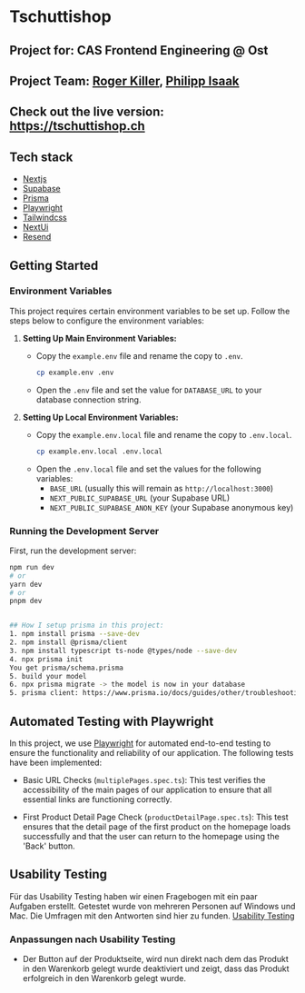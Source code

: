 # Tschuttishop

## Project for: CAS Frontend Engineering @ Ost
## Project Team: [Roger Killer](https://github.com/killer-r2d2), [Philipp Isaak](https://github.com/codewurstler) 
## Check out the live version: https://tschuttishop.ch

## Tech stack
- [Nextjs](https://nextjs.org/)
- [Supabase](https://supabase.com/)
- [Prisma](https://www.prisma.io/)
- [Playwright](https://playwright.dev/)
- [Tailwindcss](https://tailwindcss.com/)
- [NextUi](https://nextui.org/)
- [Resend](https://resend.com/)

## Getting Started

### Environment Variables

This project requires certain environment variables to be set up. Follow the steps below to configure the environment variables:

1. **Setting Up Main Environment Variables:**
    - Copy the `example.env` file and rename the copy to `.env`.
        ```bash
        cp example.env .env
        ```
    - Open the `.env` file and set the value for `DATABASE_URL` to your database connection string.

2. **Setting Up Local Environment Variables:**
    - Copy the `example.env.local` file and rename the copy to `.env.local`.
        ```bash
        cp example.env.local .env.local
        ```
    - Open the `.env.local` file and set the values for the following variables:
        - `BASE_URL` (usually this will remain as `http://localhost:3000`)
        - `NEXT_PUBLIC_SUPABASE_URL` (your Supabase URL)
        - `NEXT_PUBLIC_SUPABASE_ANON_KEY` (your Supabase anonymous key)

### Running the Development Server

First, run the development server:

```bash
npm run dev
# or
yarn dev
# or
pnpm dev


## How I setup prisma in this project:
1. npm install prisma --save-dev
2. npm install @prisma/client
3. npm install typescript ts-node @types/node --save-dev
4. npx prisma init
You get prisma/schema.prisma
5. build your model
6. npx prisma migrate -> the model is now in your database
5. prisma client: https://www.prisma.io/docs/guides/other/troubleshooting-orm/help-articles/nextjs-prisma-client-dev-practices
```


## Automated Testing with Playwright

In this project, we use [Playwright](https://playwright.dev/) for automated end-to-end testing to ensure the functionality and reliability of our application. The following tests have been implemented:

- Basic URL Checks (`multiplePages.spec.ts`): This test verifies the accessibility of the main pages of our application to ensure that all essential links are functioning correctly.
  
- First Product Detail Page Check (`productDetailPage.spec.ts`): This test ensures that the detail page of the first product on the homepage loads successfully and that the user can return to the homepage using the 'Back' button.

## Usability Testing
Für das Usability Testing haben wir einen Fragebogen mit ein paar Aufgaben erstellt. Getestet wurde von mehreren Personen auf Windows und Mac.
Die Umfragen mit den Antworten sind hier zu funden. [Usability Testing](https://drive.google.com/drive/folders/1aVG5FBLAst57tTYWFlhghE66SeIWbxEz?usp=sharing)
### Anpassungen nach Usability Testing
- Der Button auf der Produktseite, wird nun direkt nach dem das Produkt in den Warenkorb gelegt wurde deaktiviert und zeigt, dass das Produkt erfolgreich in den Warenkorb gelegt wurde.

